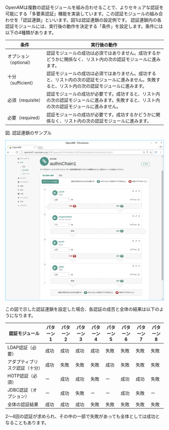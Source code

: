 OpenAMは複数の認証モジュールを組み合わせることで、よりセキュアな認証を可能にする「多要素認証」機能を実装しています。この認証モジュールの組み合わせを「認証連鎖」といいます。図1は認証連鎖の設定例です。
認証連鎖内の各認証モジュールには、実行後の動作を決定する「条件」を設定します。条件には以下の4種類があります。

|条件|実行後の動作|
|---|---|
|オプション（optional）|認証モジュールの成功は必須ではありません。成功するかどうかに関係なく、リスト内の次の認証モジュールに進みます。|
|十分（sufficient）|認証モジュールの成功は必須ではありません。成功すると、リスト内の次の認証モジュールに進みません。失敗すると、リスト内の次の認証モジュールに進みます。|
|必須（requisite）|認証モジュールの成功が必要です。成功すると、リスト内の次の認証モジュールに進みます。失敗すると、リスト内の次の認証モジュールに進みません。|
|必要（required）|認証モジュールの成功が必要です。成功するかどうかに関係なく、リスト内の次の認証モジュールに進みます。|

図. 認証連鎖のサンプル

![認証連鎖のサンプル](images/authentication/authn-chain.png)

この図で示した認証連鎖を設定した場合、各認証の成否と全体の結果は以下のようになります。

|認証モジュール|パターン1|パターン2|パターン3|パターン4|パターン5|パターン6|パターン7|パターン8|
|---|---|---|---|---|---|---|---|---|
|LDAP認証（必要）|成功|成功|成功|成功|失敗|失敗|失敗|失敗|
|アダプティブリスク認証（十分）|成功|失敗|失敗|失敗|成功|失敗|失敗|失敗|
|HOTP認証（必須）|ー|成功|成功|失敗|ー|成功|成功|失敗|
|JDBC認証（オプション）|ー|成功|失敗|ー|ー|成功|失敗|ー|
|全体の認証結果|成功|成功|成功|失敗|失敗|失敗|失敗|失敗|

2～4回の認証が求められ、その中の一部で失敗があっても全体としては成功となることもあります。
